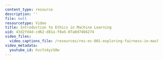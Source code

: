 ```yaml
---
content_type: resource
description: ''
file: null
resourcetype: Video
title: Introduction to Ethics in Machine Learning
uid: 43d2fd4d-cd62-d81a-f0a5-07a8d7466274
video_files:
  video_captions_file: /resources/res-ec-001-exploring-fairness-in-machine-learning-for-international-development-spring-2020/module-one-introduction/introduction-to-ethics-in-machine-learning/hvcYz4yzS0w.vtt
video_metadata:
  youtube_id: hvcYz4yzS0w
---
```

